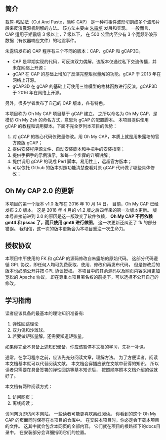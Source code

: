 ## 简介

裁剪-粘贴法（Cut And Paste，简称 CAP）
是一种将事件波形切割成多个波形片段来反演震源机制解的方法。
该方法主要由 [朱露培](http://www.eas.slu.edu/People/LZhu/home.html) 发展和实现。
一般而言，CAP 适用于矩震级 3 级以上，7 级以下，
在 500 公里内至少有 3 个宽频带波形数据（有仪器响应文件）的地震事件。

朱露培发布的 CAP 程序有三个不同的版本：CAP、gCAP 和 gCAP3D。

- CAP 是早期实现的代码，可反演双力偶解。该版本仅通过私下交流传播，并未在网络上开源；
- gCAP 在 CAP 的基础上增加了反演完整矩张量解的功能。gCAP 于 2013 年在网络上开源。
- gCAP3D 在 gCAP 的基础上可使用三维模型的格林函数进行反演。gCAP3D 于 2016 年在网络上开源。

另外，很多学者发布了自己的 CAP 版本，各有特色。

本项目称为 Oh My CAP 项目基于 gCAP 建立。
之所以命名为 Oh My CAP，是模仿 Oh My Zsh 的命名方式，意思为 gCAP 的配置脚本。
本项目提供使用 gCAP 的教程和调用脚本。下面不完全罗列本项目的优势：

1. 对 gCAP 的核心代码仅微量修改。用 Oh My CAP，本质上就是用朱露培的官方原版 gCAP；
2. 提供安装程序源文件、自动安装脚本和手把手的安装指南；
3. 提供手把手的示例演示，和每一个步骤的详细讲解；
4. 提供调用 gCAP 的现成 Perl 脚本，易用性上，远超官方版本；
5. 可以依托 Github 的版本对照功能清楚查看对原 gCAP 代码做了哪些具体修改；

## Oh My CAP 2.0 的更新

本项目的第一个版本 v1.0 发布在 2016 年 10 月 14 日。
目前，Oh My CAP 已经发布 2.0 版本。
这是 2018 年 4 月的 v1.2 版之后四年来的第一次版本更新。
版本号直接前进到 2.0 的原因是这一版改变了软件依赖，
**Oh My CAP 不再依赖 gmt4 和 pssac 了，而只使用 gmt6 进行做图**。
这一次更新还纠正了 fk 的部分错误。
我相信，这一次的版本更新会为本项目重注一次生命力。

## 授权协议

本项目中所使用的 FK 和 gCAP 的源码修改自朱露培的原始代码。
这部分代码遵循 GPL 协议，即任何人均可免费获取、使用、修改和再发布代码，
但是修改后的版本也必须公开并按 GPL 协议授权。
本项目中的其余源码以及网页内容采用更加宽松的 Apache 协议，
即在尊重本项目署名权的前提下，可以选择不公开自己的修改。

## 学习指南

读者应该具备的最基本的理论知识准备有:

1. 弹性回跳理论
2. 双力偶和沙滩球。
3. 若要做矩张量解，还需要知道矩张量。

如果你完全不具备上述知识储备，你应该暂停本文档的学习，先补一补课。

通常，在学习程序之前，应该先充分阅读文章，理解方法。
为了方便读者，阅读本文档基本就可以代替阅读文献。
本文档会穿插应该在文献中获得的知识。
所以读者只需要在具备签署的弹性回跳等基本知识后，
按照顺序照本文档介绍的做就好了。

本文档有两种阅读方式：

1. 访问网页；
2. 离线阅读；

访问网页即访问本网站。
一些读者可能更喜欢离线阅读。
你看到的这个 Oh My CAP 的页面同时保存在本项目的仓库中。
在安装本项目时，你必定会下载本项目的文件。
这其中就会包含本网页的全部内容。
它们就在项目的根路径下的docs目录中。
在安装部分会详细指明它们的位置。
